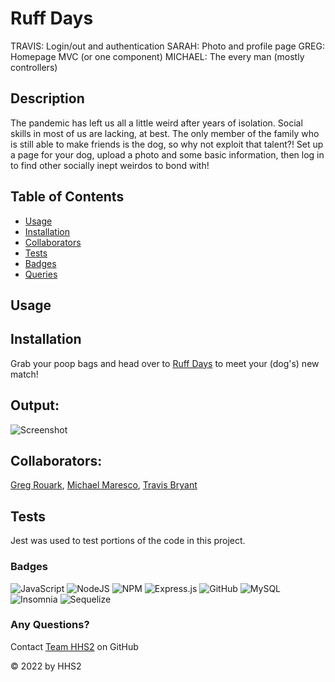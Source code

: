 # Ruff Days

TRAVIS: Login/out and authentication
SARAH: Photo and profile page
GREG: Homepage MVC (or one component)
MICHAEL: The every man (mostly controllers)

## Description
The pandemic has left us all a little weird after years of isolation. Social skills in most of us are lacking, at best. The only member of the family who is still able to make friends is the dog, so why not exploit that talent?! Set up a page for your dog, upload a photo and some basic information, then log in to find other socially inept weirdos to bond with!

## Table of Contents
* [Usage](#usage)
* [Installation](#installation)
* [Collaborators](#collaborators)
* [Tests](#tests)
* [Badges](#badges)
* [Queries](#any-questions)

## Usage

## Installation
Grab your poop bags and head over to [Ruff Days](WEBSITE-HERE) to meet your (dog's) new match!

## Output:
![Screenshot](./Screenshot.png)

## Collaborators:
[Greg Rouark](@Rouark20), [Michael Maresco](@michaelcmaresco), [Travis Bryant](@tbryant2)

## Tests
Jest was used to test portions of the code in this project.

### Badges
![JavaScript](https://img.shields.io/badge/javascript-%23323330.svg?style=for-the-badge&logo=javascript&logoColor=%23F7DF1E)
![NodeJS](https://img.shields.io/badge/node.js-6DA55F?style=for-the-badge&logo=node.js&logoColor=white)
![NPM](https://img.shields.io/badge/NPM-%23000000.svg?style=for-the-badge&logo=npm&logoColor=white)
![Express.js](https://img.shields.io/badge/express.js-%23404d59.svg?style=for-the-badge&logo=express&logoColor=%2361DAFB)
![GitHub](https://img.shields.io/badge/github-%23121011.svg?style=for-the-badge&logo=github&logoColor=white)
![MySQL](https://img.shields.io/badge/mysql-%2300f.svg?style=for-the-badge&logo=mysql&logoColor=white)
![Insomnia](https://img.shields.io/badge/Insomnia-black?style=for-the-badge&logo=insomnia&logoColor=5849BE)
![Sequelize](https://img.shields.io/badge/Sequelize-52B0E7?style=for-the-badge&logo=Sequelize&logoColor=white)

### Any Questions?
Contact [Team HHS2](https://github.com/sarahwylie) on GitHub

© 2022 by HHS2
